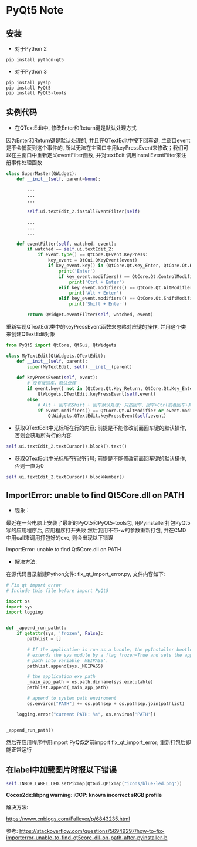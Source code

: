 # PyQt5 Note

## 安装

- 对于Python 2

```Shell
pip install python-qt5
```

- 对于Python 3
    
```Shell
pip install pysip
pip install PyQt5
pip install PyQt5-tools
```

## 实例代码

- 在QTextEdit中, 修改Enter和Return键是默认处理方式

因为Enter和Return键是默认处理的, 并且在QTextEdit中按下回车键, 主窗口event是不会捕获到这个事件的, 
所以无法在主窗口中用keyPressEvent来修改；我们可以在主窗口中重新定义eventFilter函数, 并对textEdit
调用installEventFilter来注册事件处理函数
    
```Python
class SuperMaster(QWidget):
    def __init__(self, parent=None):
        
        ...
        ...
        ...

        self.ui.textEdit_2.installEventFilter(self)

        ...
        ...
        ...

    def eventFilter(self, watched, event):
        if watched == self.ui.textEdit_2:
            if event.type() == QtCore.QEvent.KeyPress:
                key_event = QtGui.QKeyEvent(event)
                if key_event.key() in (QtCore.Qt.Key_Enter, QtCore.Qt.Key_Return):
                    print('Enter')
                    if key_event.modifiers() == QtCore.Qt.ControlModifier:
                        print('Ctrl + Enter')
                    elif key_event.modifiers() == QtCore.Qt.AltModifier:
                        print('Alt + Enter')
                    elif key_event.modifiers() == QtCore.Qt.ShiftModifier:
                        print('Shift + Enter')

        return QWidget.eventFilter(self, watched, event)
```

重新实现QTextEdit类中的keyPressEvent函数来忽略对应键的操作, 并用这个类来创建QTextEdit对象

```Python
from PyQt5 import QtCore, QtGui, QtWidgets

class MyTextEdit(QtWidgets.QTextEdit):
    def __init__(self, parent):
        super(MyTextEdit, self).__init__(parent)
    
    def keyPressEvent(self, event):
        # 没有按回车，默认处理
        if event.key() not in (QtCore.Qt.Key_Return, QtCore.Qt.Key_Enter):
            QtWidgets.QTextEdit.keyPressEvent(self,event)
        else:
            # Alt + 回车和Shift + 回车默认处理; 只按回车、回车+Ctrl或者回车+其他的都不处理
            if event.modifiers() == QtCore.Qt.AltModifier or event.modifiers() == QtCore.Qt.ShiftModifier:
                QtWidgets.QTextEdit.keyPressEvent(self,event)
```

- 获取QTextEdit中光标所在行的内容; 前提是不能修改前面回车键的默认操作, 否则会获取所有行的内容

```Python
self.ui.textEdit_2.textCursor().block().text()
```

- 获取QTextEdit中光标所在行的行号; 前提是不能修改前面回车键的默认操作, 否则一直为0

```Python
self.ui.textEdit_2.textCursor().blockNumber()
```

## ImportError: unable to find Qt5Core.dll on PATH

- 现象：

最近在一台电脑上安装了最新的PyQt5和PyQt5-tools包, 用Pyinstaller打包PyQt5写的应用程序后, 应用程序打开失败
然后我用不带-w的参数重新打包, 并在CMD中用call来调用打包好的exe, 则会出现以下错误

ImportError: unable to find Qt5Core.dll on PATH

- 解决方法:

在源代码目录新建Python文件: fix_qt_import_error.py, 文件内容如下: 

```Python
# Fix qt import error
# Include this file before import PyQt5 

import os
import sys
import logging


def _append_run_path():
    if getattr(sys, 'frozen', False):
        pathlist = []

        # If the application is run as a bundle, the pyInstaller bootloader
        # extends the sys module by a flag frozen=True and sets the app
        # path into variable _MEIPASS'.
        pathlist.append(sys._MEIPASS)

        # the application exe path
        _main_app_path = os.path.dirname(sys.executable)
        pathlist.append(_main_app_path)

        # append to system path enviroment
        os.environ["PATH"] += os.pathsep + os.pathsep.join(pathlist)

    logging.error("current PATH: %s", os.environ['PATH'])


_append_run_path()
```

然后在应用程序中用import PyQt5之前import fix_qt_import_error; 重新打包后即能正常运行

## 在label中加载图片时报以下错误

```Python
self.INBOX_LABEL_LED.setPixmap(QtGui.QPixmap("icons/blue-led.png"))
```

**Cocos2dx:libpng warning: iCCP: known incorrect sRGB profile**

解决方法:

https://www.cnblogs.com/Fallever/p/6843235.html



参考:
https://stackoverflow.com/questions/56949297/how-to-fix-importerror-unable-to-find-qt5core-dll-on-path-after-pyinstaller-b





















